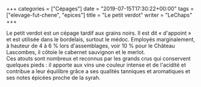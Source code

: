+++
categories = ["Cépages"]
date = "2019-07-15T17:30:22+00:00"
tags = ["elevage-fut-chene", "epices"] 
title = "Le petit verdot"
writer = "LeChaps"
+++

Le petit verdot est un cépage tardif aux grains noirs. Il est dit « d'appoint » et est utilisée dans le bordelais, surtout le médoc. Employés marginalement, à hauteur de 4 à 6 % lors d'assemblages, voir 10 % pour le Château Lascombes, il côtoie le cabernet sauvignon et le merlot.  
Ces atouts sont nombreux et reconnus par les grands crus qui conservent quelques pieds : il apporte aux vins une couleur intense et de l'acidité et contribue a leur équilibre grâce a ses qualités tanniques et aromatiques et ses notes épicées proche de la syrah.
